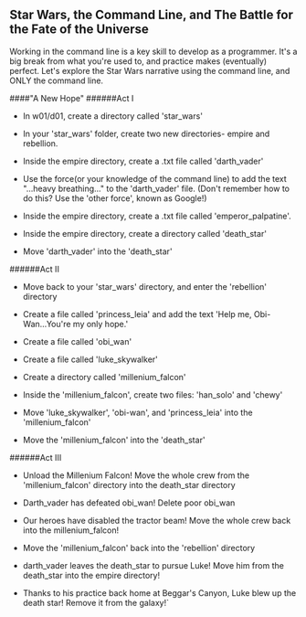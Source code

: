 ## Star Wars, the Command Line, and The Battle for the Fate of the Universe

Working in the command line is a key skill to develop as a programmer. It's a big break from what you're used to, and practice makes (eventually) perfect. Let's explore the Star Wars narrative using the command line, and ONLY the command line.

####"A New Hope"
######Act I

* In w01/d01, create a directory called 'star_wars'

* In your 'star_wars' folder, create two new directories- empire and rebellion.

* Inside the empire directory, create a .txt file called 'darth_vader'

* Use the force(or your knowledge of the command line) to add the text "...heavy breathing..." to the 'darth_vader' file. (Don't remember how to do this? Use the 'other force', known as Google!)

* Inside the empire directory, create a .txt file called 'emperor_palpatine'.

* Inside the empire directory, create a directory called 'death_star'

* Move 'darth_vader' into the 'death_star'

######Act II

* Move back to your 'star_wars' directory, and enter the 'rebellion' directory

* Create a file called 'princess_leia' and add the text 'Help me, Obi-Wan...You're my only hope.'

* Create a file called 'obi_wan'

* Create a file called 'luke_skywalker'

* Create a directory called 'millenium_falcon'

* Inside the 'millenium_falcon', create two files: 'han_solo' and 'chewy'

* Move 'luke_skywalker', 'obi-wan', and 'princess_leia' into the 'millenium_falcon'

* Move the 'millenium_falcon' into the 'death_star'

######Act III

* Unload the Millenium Falcon! Move the whole crew from the 'millenium_falcon' directory into the death_star directory

* Darth_vader has defeated obi_wan! Delete poor obi_wan

* Our heroes have disabled the tractor beam! Move the whole crew back into the millenium_falcon!

* Move the 'millenium_falcon' back into the 'rebellion' directory

* darth_vader leaves the death_star to pursue Luke! Move him from the death_star into the empire directory!

* Thanks to his practice back home at Beggar's Canyon, Luke blew up the death star! Remove it from the galaxy!`
